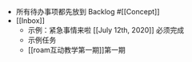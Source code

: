- 所有待办事项都先放到 Backlog #[[Concept]]
- [[Inbox]]
    - 示例：紧急事情来啦 [[July 12th, 2020]] 必须完成
    - 示例任务
    - [[roam互动教学第一期]]第一期
